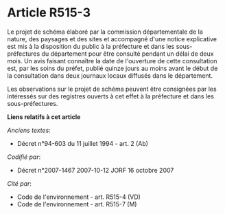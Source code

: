 # Article R515-3

Le projet de schéma élaboré par la commission départementale de la nature, des paysages et des sites et accompagné d'une
notice explicative est mis à la disposition du public à la préfecture et dans les sous-préfectures du département pour être
consulté pendant un délai de deux mois. Un avis faisant connaître la date de l'ouverture de cette consultation est, par les
soins du préfet, publié quinze jours au moins avant le début de la consultation dans deux journaux locaux diffusés dans le
département.

Les observations sur le projet de schéma peuvent être consignées par les intéressés sur des registres ouverts à cet effet à
la préfecture et dans les sous-préfectures.

**Liens relatifs à cet article**

_Anciens textes_:

  - Décret n°94-603 du 11 juillet 1994 - art. 2 (Ab)

_Codifié par_:

  - Décret n°2007-1467 2007-10-12 JORF 16 octobre 2007

_Cité par_:

  - Code de l'environnement - art. R515-4 (VD)
  - Code de l'environnement - art. R515-7 (M)
